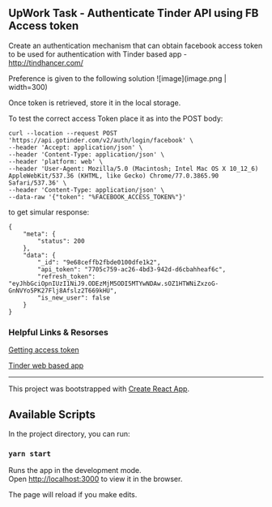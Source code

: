 ## UpWork Task - Authenticate Tinder API using FB Access token

Create an authentication mechanism that can obtain facebook access token to be used for authentication with Tinder based app - http://tindhancer.com/

Preference is given to the following solution
![image](image.png | width=300)

Once token is retrieved, store it in the local storage.

To test the correct access Token place it as into the POST body:

```
curl --location --request POST 'https://api.gotinder.com/v2/auth/login/facebook' \
--header 'Accept: application/json' \
--header 'Content-Type: application/json' \
--header 'platform: web' \
--header 'User-Agent: Mozilla/5.0 (Macintosh; Intel Mac OS X 10_12_6) AppleWebKit/537.36 (KHTML, like Gecko) Chrome/77.0.3865.90 Safari/537.36' \
--header 'Content-Type: application/json' \
--data-raw '{"token": "%FACEBOOK_ACCESS_TOKEN%"}'
```

to get simular response:

```
{
    "meta": {
        "status": 200
    },
    "data": {
        "_id": "9e68ceffb2fbde0100dfe1k2",
        "api_token": "7705c759-ac26-4bd3-942d-d6cbahheaf6c",
        "refresh_token": "eyJhbGciOpnIUzI1NiJ9.ODEzMjM5ODI5MTYwNDAw.sOZ1HTWNiZxzoG-GnNVYo5PK27Flj8Afslz2T669kHU",
        "is_new_user": false
    }
}
```

### Helpful Links & Resorses

[Getting access token](https://gist.github.com/taseppa/66fc7239c66ef285ecb28b400b556938)

[Tinder web based app](https://tinder.com/)

---

This project was bootstrapped with [Create React App](https://github.com/facebook/create-react-app).

## Available Scripts

In the project directory, you can run:

### `yarn start`

Runs the app in the development mode.<br />
Open [http://localhost:3000](http://localhost:3000) to view it in the browser.

The page will reload if you make edits.
